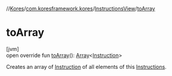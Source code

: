 //[Kores](../../../index.md)/[com.koresframework.kores](../index.md)/[InstructionsView](index.md)/[toArray](to-array.md)

# toArray

[jvm]\
open override fun [toArray](to-array.md)(): [Array](https://kotlinlang.org/api/latest/jvm/stdlib/kotlin/-array/index.html)<[Instruction](../-instruction/index.md)>

Creates an array of [Instruction](../-instruction/index.md) of all elements of this [Instructions](../-instructions/index.md).
